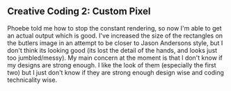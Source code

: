 ## Creative Coding 2: Custom Pixel

Phoebe told me how to stop the constant rendering, so now I'm able to get an actual output which is good. I've increased the size of the rectangles on the butlers image in an attempt to be closer to Jason Andersons style, but I don't think its looking good (its lost the detail of the hands, and looks just too jumbled/messy). My main concern at the moment is that I don't know if my designs are strong enough. I like the look of them (especially the first two) but I just don't know if they are strong enough design wise and coding technicality wise.

